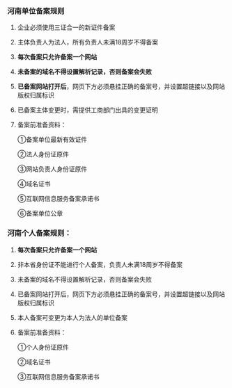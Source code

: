 ### 河南单位备案规则

1. 企业必须使用三证合一的新证件备案

2. 主体负责人为法人，所有负责人未满18周岁不得备案

3. **每次备案只允许备案一个网站**

4. **未备案的域名不得设置解析记录，否则备案会失败**

5. **已备案网站打开后**，网页下方必须悬挂正确的备案号，并设置超链接以及网站版权归属标识

6. 已备案主体变更时，需提供工商部门出具的变更证明

8. 备案前准备资料：

   ①备案单位最新有效证件

   ②法人身份证原件

   ③网站负责人身份证原件
   
   ④域名证书
   
   ⑤互联网信息服务备案承诺书

   ⑥备案单位公章

   

### 河南个人备案规则：

1. **每次备案只允许备案一个网站**

2. 非本省身份证不能进行个人备案，负责人未满18周岁不得备案

3. 未备案的域名不得设置解析记录，否则备案会失败

4. 已备案网站打开后，网页下方必须悬挂正确的备案号，并设置超链接以及网站版权归属标识

5. 本人备案可变更为本人为法人的单位备案

6. 备案前准备资料：

   ①个人身份证原件
   
   ②域名证书
   
   ③互联网信息服务备案承诺书
